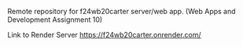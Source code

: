 Remote repository for f24wb20carter server/web app. (Web Apps and Development Assignment 10)

Link to Render Server https://f24wb20carter.onrender.com/